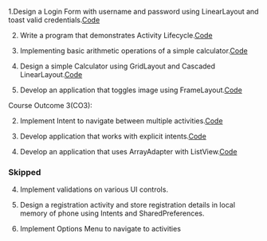 1.Design a Login Form with username and password using LinearLayout and toast valid credentials.[Code](./Login.java)

2. Write a program that demonstrates Activity Lifecycle.[Code](./Activity%20life%20cycle.java)

3. Implementing basic arithmetic operations of a simple calculator.[Code](./Calculator.java)

2. Design a simple Calculator using GridLayout and Cascaded LinearLayout.[Code](./Calculator.java)

4. Develop an application that toggles image using FrameLayout.[Code](./Toggle.java)

Course Outcome 3(CO3):

2. Implement Intent to navigate between multiple activities.[Code](./Intent.java)

4. Develop application that works with explicit intents.[Code](./Intent.java)

5. Develop an application that uses ArrayAdapter with ListView.[Code](./Adapter%20list%20view.java)



### Skipped

4. Implement validations on various UI controls.

1. Design a registration activity and store registration details in local memory of phone using Intents and SharedPreferences.

4. Implement Options Menu to navigate to activities

